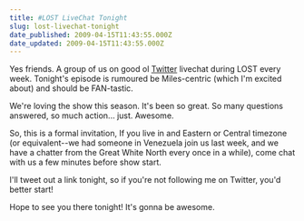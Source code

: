 ```yaml
---
title: #LOST LiveChat Tonight
slug: lost-livechat-tonight
date_published: 2009-04-15T11:43:55.000Z
date_updated: 2009-04-15T11:43:55.000Z
---
```


Yes friends. A group of us on good ol [Twitter](http://twitter.com/joelgoodman) livechat during LOST every week. Tonight's episode is rumoured be Miles-centric (which I'm excited about) and should be FAN-tastic.

We're loving the show this season. It's been so great. So many questions answered, so much action... just. Awesome.

So, this is a formal invitation, If you live in and Eastern or Central timezone (or equivalent--we had someone in Venezuela join us last week, and we have a chatter from the Great White North every once in a while), come chat with us a few minutes before show start.

I'll tweet out a link tonight, so if you're not following me on Twitter, you'd better start!

Hope to see you there tonight! It's gonna be awesome.
